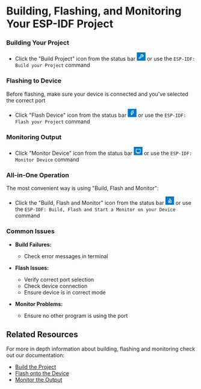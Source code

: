 # Building, Flashing, and Monitoring Your ESP-IDF Project

### Building Your Project
  - Click the "Build Project" icon from the status bar !["Build Project"](../../media/walkthrough/icons/build.png) or use the `ESP-IDF: Build your Project` command

### Flashing to Device
Before flashing, make sure your device is connected and you've selected the correct port
  - Click "Flash Device" icon from the status bar !["Flash Device"](../../media/walkthrough/icons/flash.png) or use the  `ESP-IDF: Flash your Project` command

### Monitoring Output
 - Click "Monitor Device" icon from the status bar !["Monitor Device"](../../media/walkthrough/icons/monitor.png) or use the `ESP-IDF: Monitor Device` command

### All-in-One Operation

The most convenient way is using "Build, Flash and Monitor":
* Click the "Build, Flash and Monitor" icon from the status bar !["Build, Flash and Monitor"](../../media/walkthrough/icons/build-flash-monitor.png) or use the  `ESP-IDF: Build, Flash and Start a Monitor on your Device` command

### Common Issues

- **Build Failures:**
  - Check error messages in terminal

- **Flash Issues:**
  - Verify correct port selection
  - Check device connection
  - Ensure device is in correct mode

- **Monitor Problems:**
  - Ensure no other program is using the port

## Related Resources

For more in depth information about building, flashing and monitoring check out our documentation:
- [Build the Project](https://docs.espressif.com/projects/vscode-esp-idf-extension/en/latest/buildproject.html)
- [Flash onto the Device](https://docs.espressif.com/projects/vscode-esp-idf-extension/en/latest/flashdevice.html)
- [Monitor the Output](https://docs.espressif.com/projects/vscode-esp-idf-extension/en/latest/monitoroutput.html)